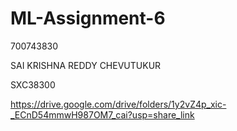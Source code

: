 # ML-Assignment-6



700743830




SAI KRISHNA REDDY CHEVUTUKUR




SXC38300



https://drive.google.com/drive/folders/1y2vZ4p_xic-_ECnD54mmwH987OM7_cai?usp=share_link
